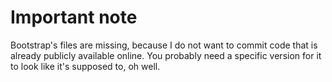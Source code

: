 # Important note

Bootstrap's files are missing, because I do not want to commit code that is already publicly available online.
You probably need a specific version for it to look like it's supposed to, oh well.
